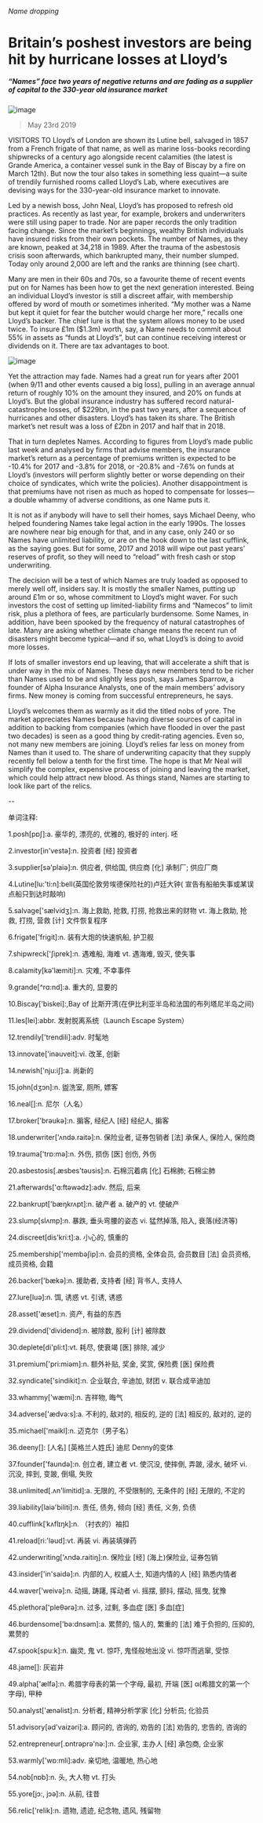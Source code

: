 ###### Name dropping
# Britain’s poshest investors are being hit by hurricane losses at Lloyd’s 
##### “Names” face two years of negative returns and are fading as a supplier of capital to the 330-year old insurance market 
![image](images/20190525_BRP004_0.jpg) 
> May 23rd 2019 
VISITORS TO Lloyd’s of London are shown its Lutine bell, salvaged in 1857 from a French frigate of that name, as well as marine loss-books recording shipwrecks of a century ago alongside recent calamities (the latest is Grande America, a container vessel sunk in the Bay of Biscay by a fire on March 12th). But now the tour also takes in something less quaint—a suite of trendily furnished rooms called Lloyd’s Lab, where executives are devising ways for the 330-year-old insurance market to innovate. 
Led by a newish boss, John Neal, Lloyd’s has proposed to refresh old practices. As recently as last year, for example, brokers and underwriters were still using paper to trade. Nor are paper records the only tradition facing change. Since the market’s beginnings, wealthy British individuals have insured risks from their own pockets. The number of Names, as they are known, peaked at 34,218 in 1989. After the trauma of the asbestosis crisis soon afterwards, which bankrupted many, their number slumped. Today only around 2,000 are left and the ranks are thinning (see chart). 
Many are men in their 60s and 70s, so a favourite theme of recent events put on for Names has been how to get the next generation interested. Being an individual Lloyd’s investor is still a discreet affair, with membership offered by word of mouth or sometimes inherited. “My mother was a Name but kept it quiet for fear the butcher would charge her more,” recalls one Lloyd’s backer. The chief lure is that the system allows money to be used twice. To insure £1m ($1.3m) worth, say, a Name needs to commit about 55% in assets as “funds at Lloyd’s”, but can continue receiving interest or dividends on it. There are tax advantages to boot. 
![image](images/20190525_BRC102.png) 
Yet the attraction may fade. Names had a great run for years after 2001 (when 9/11 and other events caused a big loss), pulling in an average annual return of roughly 10% on the amount they insured, and 20% on funds at Lloyd’s. But the global insurance industry has suffered record natural-catastrophe losses, of $229bn, in the past two years, after a sequence of hurricanes and other disasters. Lloyd’s has taken its share. The British market’s net result was a loss of £2bn in 2017 and half that in 2018. 
That in turn depletes Names. According to figures from Lloyd’s made public last week and analysed by firms that advise members, the insurance market’s return as a percentage of premiums written is expected to be -10.4% for 2017 and -3.8% for 2018, or -20.8% and -7.6% on funds at Lloyd’s (investors will perform slightly better or worse depending on their choice of syndicates, which write the policies). Another disappointment is that premiums have not risen as much as hoped to compensate for losses—a double whammy of adverse conditions, as one Name puts it. 
It is not as if anybody will have to sell their homes, says Michael Deeny, who helped foundering Names take legal action in the early 1990s. The losses are nowhere near big enough for that, and in any case, only 240 or so Names have unlimited liability, or are on the hook down to the last cufflink, as the saying goes. But for some, 2017 and 2018 will wipe out past years’ reserves of profit, so they will need to “reload” with fresh cash or stop underwriting. 
The decision will be a test of which Names are truly loaded as opposed to merely well off, insiders say. It is mostly the smaller Names, putting up around £1m or so, whose commitment to Lloyd’s might waver. For such investors the cost of setting up limited-liability firms and “Namecos” to limit risk, plus a plethora of fees, are particularly burdensome. Some Names, in addition, have been spooked by the frequency of natural catastrophes of late. Many are asking whether climate change means the recent run of disasters might become typical—and if so, what Lloyd’s is doing to avoid more losses. 
If lots of smaller investors end up leaving, that will accelerate a shift that is under way in the mix of Names. These days new members tend to be richer than Names used to be and slightly less posh, says James Sparrow, a founder of Alpha Insurance Analysts, one of the main members’ advisory firms. New money is coming from successful entrepreneurs, he says. 
Lloyd’s welcomes them as warmly as it did the titled nobs of yore. The market appreciates Names because having diverse sources of capital in addition to backing from companies (which have flooded in over the past two decades) is seen as a good thing by credit-rating agencies. Even so, not many new members are joining. Lloyd’s relies far less on money from Names than it used to. The share of underwriting capacity that they supply recently fell below a tenth for the first time. The hope is that Mr Neal will simplify the complex, expensive process of joining and leaving the market, which could help attract new blood. As things stand, Names are starting to look like part of the relics. 
-- 
 单词注释:
1.posh[pɒʃ]:a. 豪华的, 漂亮的, 优雅的, 极好的 interj. 呸 
2.investor[in'vestә]:n. 投资者 [经] 投资者 
3.supplier[sә'plaiә]:n. 供应者, 供给国, 供应商 [化] 承制厂; 供应厂商 
4.Lutine[lu:'ti:n]:bell(英国伦敦劳埃德保险社的)卢廷大钟( 宣告有船舶失事或某误点船只到达时敲响) 
5.salvage['sælvidʒ]:n. 海上救助, 抢救, 打捞, 抢救出来的财物 vt. 海上救助, 抢救, 打捞, 营救 [计] 文件恢复程序 
6.frigate['frigit]:n. 装有大炮的快速帆船, 护卫舰 
7.shipwreck['ʃiprek]:n. 遇难船, 海难 vt. 遇海难, 毁灭, 使失事 
8.calamity[kә'læmiti]:n. 灾难, 不幸事件 
9.grande[^rɑ:nd]:a. 重大的, 显要的 
10.Biscay['biskei]:,Bay of 比斯开湾(在伊比利亚半岛和法国的布列塔尼半岛之间) 
11.les[lei]:abbr. 发射脱离系统（Launch Escape System） 
12.trendily['trendili]:adv. 时髦地 
13.innovate['inәuveit]:vi. 改革, 创新 
14.newish['nju:iʃ]:a. 尚新的 
15.john[dʒɔn]:n. 盥洗室, 厕所, 嫖客 
16.neal[]:n. 尼尔（人名） 
17.broker['brәukә]:n. 掮客, 经纪人 [经] 经纪人, 掮客 
18.underwriter['ʌndә.raitә]:n. 保险业者, 证券包销者 [法] 承保人, 保险人, 保险商 
19.trauma['trɒ:mә]:n. 外伤, 损伤 [医] 创伤, 外伤 
20.asbestosis[.æsbes'tәusis]:n. 石棉沉着病 [化] 石棉肺; 石棉尘肺 
21.afterwards['ɑ:ftәwәdz]:adv. 然后, 后来 
22.bankrupt['bæŋkrʌpt]:n. 破产者 a. 破产的 vt. 使破产 
23.slump[slʌmp]:n. 暴跌, 垂头弯腰的姿态 vi. 猛然掉落, 陷入, 衰落(经济等) 
24.discreet[dis'kri:t]:a. 小心的, 慎重的 
25.membership['membәʃip]:n. 会员的资格, 全体会员, 会员数目 [法] 会员资格, 成员资格, 会籍 
26.backer['bækә]:n. 援助者, 支持者 [经] 背书人, 支持人 
27.lure[luә]:n. 饵, 诱惑 vt. 引诱, 诱惑 
28.asset['æset]:n. 资产, 有益的东西 
29.dividend['dividend]:n. 被除数, 股利 [计] 被除数 
30.deplete[di'pli:t]:vt. 耗尽, 使衰竭 [医] 排除, 减少 
31.premium['pri:miәm]:n. 额外补贴, 奖金, 奖赏, 保险费 [医] 保险费 
32.syndicate['sindikit]:n. 企业联合, 辛迪加, 财团 v. 联合成辛迪加 
33.whammy['wæmi]:n. 吉祥物, 晦气 
34.adverse['ædvә:s]:a. 不利的, 敌对的, 相反的, 逆的 [法] 相反的, 敌对的, 逆的 
35.michael['maikl]:n. 迈克尔（男子名） 
36.deeny[]: [人名] [英格兰人姓氏] 迪尼 Denny的变体 
37.founder['faundә]:n. 创立者, 建立者 vt. 使沉没, 使摔倒, 弄跛, 浸水, 破坏 vi. 沉没, 摔到, 变跛, 倒塌, 失败 
38.unlimited[.ʌn'limitid]:a. 无限的, 不受限制的, 无条件的 [经] 无限的, 不定的 
39.liability[laiә'biliti]:n. 责任, 债务, 倾向 [经] 责任, 义务, 负债 
40.cufflink[ˈkʌflɪŋk]:n. （衬衣的）袖扣 
41.reload[ri:'lәud]:vt. 再装 vi. 再装填弹药 
42.underwriting['ʌndә.raitiŋ]:n. 保险业 [经] (海上)保险业, 证券包销 
43.insider['in'saidә]:n. 内部的人, 权威人士, 知道内情的人 [经] 熟悉内情者 
44.waver['weivә]:n. 动摇, 踌躇, 挥动者 vi. 摇摆, 颤抖, 摆动, 摇曳, 犹豫 
45.plethora['pleθәrә]:n. 过多, 过剩, 多血症 [医] 多血[症] 
46.burdensome['bә:dnsәm]:a. 累赘的, 恼人的, 繁重的 [法] 难于负担的, 压抑的, 累赘的 
47.spook[spu:k]:n. 幽灵, 鬼 vt. 惊吓, 鬼怪般地出没 vi. 惊吓而逃窜, 受惊 
48.jame[]: 灰岩井 
49.alpha['ælfә]:n. 希腊字母表的第一个字母, 最初, 开端 [医] α(希腊文的第一个字母), 甲种 
50.analyst['ænәlist]:n. 分析者, 精神分析学家 [化] 分析员; 化验员 
51.advisory[әd'vaizәri]:a. 顾问的, 咨询的, 劝告的 [法] 劝告的, 忠告的, 咨询的 
52.entrepreneur[.ɒntrәprә'nә:]:n. 企业家, 主办人 [经] 承包商, 企业家 
53.warmly['wɒ:mli]:adv. 亲切地, 温暖地, 热心地 
54.nob[nɒb]:n. 头, 大人物 vt. 打头 
55.yore[jɔ:, jɔә]:n. 从前, 往昔 
56.relic['relik]:n. 遗物, 遗迹, 纪念物, 遗风, 残留物 
